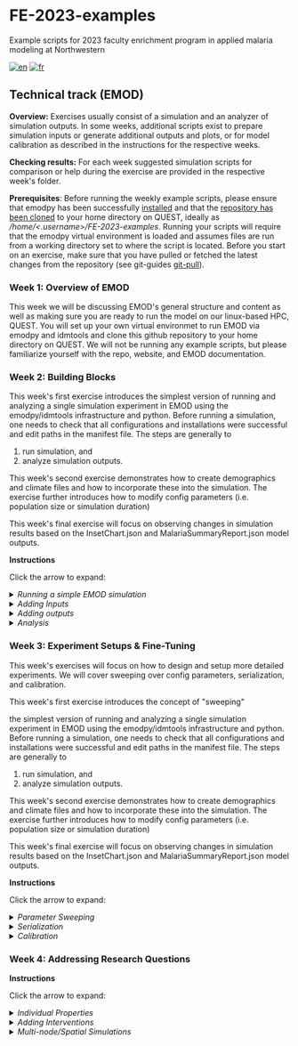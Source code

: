 # FE-2023-examples
Example scripts for 2023 faculty enrichment program in applied malaria modeling at Northwestern

[![en](https://img.shields.io/badge/lang-en-blue.svg)](https://github.com/numalariamodeling/FE-2023-examples/blob/main/README.md)
[![fr](https://img.shields.io/badge/lang-fr-red.svg)](https://github.com/numalariamodeling/FE-2023-examples/blob/main/README.fr.md)


## Technical track (EMOD)

**Overview:**
Exercises usually consist of a simulation and an analyzer of simulation outputs. 
In some weeks, additional scripts exist to prepare simulation inputs or generate additional outputs and plots, or for model calibration as described in the instructions for the respective weeks.

**Checking results:**
For each week suggested simulation scripts for comparison or help during the exercise are provided in the respective week's folder.

**Prerequisites**: 
Before running the weekly example scripts, please ensure that emodpy has been successfully [installed](https://faculty-enrich-2022.netlify.app/modules/install-emod/)
and that the [repository has been cloned](https://docs.github.com/en/repositories/creating-and-managing-repositories/cloning-a-repository)
to your home directory on QUEST, ideally as _/home/<.username>/FE-2023-examples_.
Running your scripts will require that the emodpy virtual environment is loaded and assumes files are run from a working directory set to where the script is located. Before you start on an exercise, make sure that you have pulled or fetched the latest changes from the repository (see git-guides [git-pull](https://github.com/git-guides/git-pull)).

### Week 1: Overview of EMOD
This week we will be discussing EMOD's general structure and content as well as making sure you are ready to run the model on our linux-based HPC, QUEST. You will set up your own virtual environmet to run EMOD via emodpy and idmtools and clone this github repository to your home directory on QUEST. We will not be running any example scripts, but please familiarize yourself with the repo, website, and EMOD documentation.

### Week 2: Building Blocks
This week's first exercise introduces the simplest version of running and analyzing a single simulation experiment in EMOD using the emodpy/idmtools infrastructure and python. Before running a simulation, one needs to check that all configurations and installations were successful and edit paths in the manifest file. The steps are generally to

1. run simulation, and   
2. analyze simulation outputs. 

This week's second exercise demonstrates how to create demographics and climate files and how to incorporate these into the simulation. The exercise further introduces how to modify config parameters (i.e. population size or simulation duration)

This week's final exercise will focus on observing changes in simulation results based on the InsetChart.json and MalariaSummaryReport.json model outputs.

**Instructions**

Click the arrow to expand:
<details><summary><span><em>Running a simple EMOD simulation</em></span></summary>
<p>


- Navigate to your local copy of this repository on QUEST: `cd ~/FE-2023-examples`  
- Notice your job directory path in `manifest.py`: `/projects/b1139/FE-2023-examples/experiments/<username>`. This will help your track your simulations separately from other participants.  
- Load your emodpy `SLURM_LOCAL` virtual environment  
- Run simulation via `python3 example_run.py -l`  
- Wait for simulation to finish (~2 minutes)  
- Go to the job directory (see `experiments/<your username>` above) folder to find the generated experiment - it will be under a set of 16-digit alphanumeric strings. The structure of these strings is `Suite > Experiment > Simulations`. Due to current handling systems with SLURM you will not be able to see the experiment name given within the `example_run.py` script; however, this can be found in the experiment and simulation-level metadata.json files. You may also choose to sort your files based on time such that most recent experiments will appear first. 
- Take a look through what was generated even in this simple run and get familiar with the file structure.  

</p>
</details>

<details><summary><span><em>Adding Inputs</em></span></summary>
<p>

This exercise demonstrates how to create demographics and climate files and how to incorporate these into the simulation as well as introducing how to modify config parameters (e.g. run number or simulation duration). Complete all of the steps below before running this next example.



1. Extracting climate data & adding to simulations
    - Checkout `example_site.csv` in the [inputs folder](https://github.com/numalariamodeling/FE-2023-examples/tree/main/inputs). This file contains coordinates for an example site in Uganda and establishes that this will be our "Node 1" in the model. You may use these coordinates or select a different site (and adjust the coordinates accordingly) if you like for the rest of this example.
    - Next, we'll run `extract_weather.py` - this script will run the weather generator. Notice that it reads information from `example_site.csv` to look for the right site and you can request weather for your time frame of interest. You'll also see that the platform for this is called *Calculon* - this is IDM's HPC _(requires access for climate database : ask someone from NU team)_
        - We can also run `recreate_weather.py` which will convert the weather files we just generated to a csv format that we can modify. For this example we don't need to make any modifications but this can be useful for research questions such as those relating to climate change. After running any modifications in the script we then convert the csv back to weather files.  
    - Now that you know what the scripts do, load your virtual environment and use `python3 extract_weather.py` to run the extraction.   
        - Enter the credentials to access Calculon and wait for your weather files to be generated, when that is complete check your repo's inputs to make sure the files are there.   
        - Then run `python3 recreate_weather.py` and verify that the modified weather files have been created. Make sure you check the `recreate_weather.py` script to see where they should be located.
    - Copy `example_run.py` and name it `example_run_inputs.py` and in the script change the experiment name to `f'{user}_FE_example_inputs'`
    - Update default parameters in your simulation script (`example_run_inputs.py`)'s `set_param_fn()`. You'll also need to add your folder of climate files as an asset directory to the EMODTask in `general_sim()`, this must be set after the task is defined and before the experiment is created. It is recommended you put it directory after the "set sif":

```py
def set_param_fn():
    ## existing contents
    config.parameters.Air_Temperature_Filename = os.path.join('climate','example_air_temperature_daily.bin')
    config.parameters.Land_Temperature_Filename = os.path.join('climate','example_air_temperature_daily.bin')
    config.parameters.Rainfall_Filename = os.path.join('climate','example_rainfall_daily.bin')
    config.parameters.Relative_Humidity_Filename = os.path.join('climate', 'example_relative_humidity_daily.bin')

```
    
```py
def general_sim():   
    ## existing contents
    task.set_sif(manifest.SIF_PATH, platform)
    
    # add weather directory as an asset
    task.common_assets.add_directory(os.path.join(manifest.input_dir, "example_weather", "out"), relative_path="climate")
```

2. Adding demographics
    - You may have noticed a `build_demog()` function in the first example, now we'll look at it in more detail. There are a few ways to add demographics details to our simulations, primarily with a new generator where we add details as we go or from a csv or we can read in a pre-made json file. Here we'll use the `from_template_node` command in emodpy_malaria demographics with some basic information, such as latitude and longitude. We need to import this functionality directly from emodpy_malaria - you should see this at the top of your script
    - In the `build_demog()` function, you should see the template node command, add the latitude and longitude for your example site and increase the sample size to 1000.
    - We also want to add equilibrium vital dynamics to our script. This will set the birth and mortality rates to be equal so we have a relatively stable population in our simulations. For some experiments it can be desirable to set these separately but for now this simple version will meet our needs. Add `SetEquilibriumVitalDynamics()` directly to the demographics file we are creating within the generator function (as seen below).
    - There are many aspects of demographics we are able to specify, such as the previously mentioned vital dynamics, risk distributions, and age distributions. The emod_api contains some existing age distributions. We'll need to import these PreDefined Distributions and then add it with `SetAgeDistribution` to our demographics file. Let's try adding the general distribution for Sub-Saharan Africa.
    
```py
import emodpy_malaria.demographics.MalariaDemographics as Demographics
import emod_api.demographics.PreDefinedDistributions as Distributions

def build_demog():
    """
    This function builds a demographics input file for the DTK using emod_api.
    """

    demog = Demographics.from_template_node(lat=0.4479, lon=33.2026, pop=1000, name="Example_Site")
    demog.SetEquilibriumVitalDynamics()
    
    age_distribution = Distributions.AgeDistribution_SSAfrica
    demog.SetAgeDistribution(age_distribution)

    return demog
```

3. Modifying configs
    - We also often want to modify some of the [config parameters](https://docs.idmod.org/projects/emod-malaria/en/latest/parameter-configuration.html) that control things like the within-host model, vectors, and simulation setup. In `example_run.py` we set the malaria team defaults using `config = conf.set_team_defaults(config, manifest)`, but we can also specify individual parameters like we did with the climate file names. Let's start with some simple things like adding setting the `Simulation_Duration` (how long the simulation should run in days) and the `Run_Number` (the random seed for the simulation) in `set_param_fn()`. Both of these can be done directly by referencing them as `config.parameters.<param_name>` and setting them equal to the desired value. The team typically uses a structure of `sim_years*365` with sim_years defined globally, at the top of the script beneath all imports, to set the duration.
    - Set the duration to 1 year and the run number to any number of your choosing.
    - Next, we'll add some mosquito species. There is a specific function for this, `add_species()` in emodpy_malaria malaria config. Try adding *A. gambiae*, *A. arabiensis*, and *A. funestus* to your config file:
    
```py    
sim_years = 1

def set_param_fn():
    ## existing contents
    
    conf.add_species(config, manifest, ["gambiae", "arabiensis", "funestus"])

    config.parameters.Simulation_Duration = sim_years*365
    config.parameters.Run_Number = 5
```

4. Now that you've added these changes, try running your new script with `python3 example_run_input.py -l`. Once it has succeeded go check on what has run. Do you see the changes to your demographics.json and the climate folder in the experiment's `Assets` directory? How about to config.json or stdout.txt? You should also see [`InsetChart.json`](https://docs.idmod.org/projects/emod-malaria/en/latest/software-report-inset-chart.html) in the simulation's output folder - this is EMOD's default report that will give you an idea of what's going on in your simulation. We'll explore this more later in the Analysis section of Week 2.

</p>
</details>


<details><summary><span><em>Adding outputs</em></span></summary>
<p>

This exercise demonstrates how to add some of the malaria built-in reporters to our sims. These reports can help us understand what is going on in our simulations from basic targets like incidence and prevalence to more detailed pictures of events or within-host data such as parasitemia. You can read more about the possible types of analyzers in the [EMOD output file documentation](https://docs.idmod.org/projects/emod-malaria/en/latest/software-outputs.html). In this exercise we'll add the Report Event Recorder and Malaria Summary Report to the simulations.

- Copy your `example_run_inputs.py` script and name it `example_run_outputs.py`. Change the experiment name to `f'{user}_FE_example_outputs'`.
- We need to import the malaria reporters from emodpy_malaria. You'll need to add this line to the rest of your emodpy_malaria importers `from emodpy_malaria.reporters.builtin import *` at the top of your script. Notice the "*" at the end, this means we are importing all of the reporters from the builtin reporter script by their names.
- [Report Event Recorder](https://docs.idmod.org/projects/emod-malaria/en/latest/software-report-event-recorder.html) allows us to look at various events happening to each individual in our sim, as well as some basic demographic and health status information about the individual. This report is especially useful for monitoring different interventions, such as receiving treatment, but for now we'll only look at simple events such as births or existing individuals' birthdays. We can control the time period we want to report on, from `start_day` to `end_day` as well as things like target age group and nodes while we add the reporter. For now, let's add the report for the entire simulation and targeting ages 0-100 years, so likely the whole population. It can be added to our `general_sim()` with `add_event_recorder()` after the task has been defined, around line 110:

```py
def general_sim()
    ## existing contents
    
    add_event_recorder(task, event_list=["HappyBirthday", "Births"],
                       start_day=1, end_day=sim_years*365, node_ids=[1], min_age_years=0,
                       max_age_years=100)
```

- [Malaria Summary Report](https://docs.idmod.org/projects/emod-malaria/en/latest/software-report-malaria-summary.html) provides a population-level summary of malaria data grouped into different bins such as age, parasitemia, and infectiousness. This report will give us information such as PfPR, clinical incidence, and population stratified by time (as well as age bins, parasitemia, and infectiousness if desired). We can specify what time period of aggregation we are interested in, typically weekly, monthly, or annually through the reporting interval. The linked documentation will show you many other things we can specify as well, but for now we'll keep it simple and set our report to run monthly for the duration of the simulation with simple age groups: 0-0.25, 0.25-5, and 5-115 years. We'll also tell the report that we want a maximum of 20 intervals so we can make sure we get all our monthly reports for 1 year and use `pretty_format` to make the outputted report more readable to us. You should also add a filename suffix, in this case we'll use "monthly" to give some additional description to the report. This should be added directly after the Report Event Recorder, also in `general_sim()` with `add_malaria_summary_report()`:

```py
def general_sim()
    ## existing contents
    
    ## previously added event recorder
    
    add_malaria_summary_report(task, manifest, start_day=1, end_day=sim_years*365, reporting_interval=30,
                               age_bins=[0.25, 5, 115],
                               max_number_reports=20,
                               filename_suffix='monthly',
                               pretty_format=True)
```

- Now try running your new script as you learned in the past two examples and wait for it to finish before navigating to your experiment directory. When it's done running, check out the simulation outputs and your new report.

</p>
</details>


<details><summary><span><em>Analysis</em></span></summary>
<p>

Now that you've learned the basics of how to run EMOD and add inputs/outputs you can start actually analyzing some data! We use analyzer scripts to extract the data we want from our simulations' reports to understand what the simulation is doing, how it is changing, and answer research questions. This week's analyzer script, `analyzer_W2.py` contains two different analyzers:

1. InsetChartAnalyzer that extracts data from `Inset_Chart.json`. Notice the `channels_inset_chart` in line 159 - this tells defines which data channels we are interested in looking at. Six different channels are included currently but these can always be modified depending on what you want to explore. 
2. MonthlyPfPRAnalyzer that extracts data from the monthly summary report. If you look at the guts of the analyzer (lines 62 - 138), you'll see that this will particularly focus on extracting PfPR, Clinical Incidence (per person per year), Severe Incidence (per person per year), and Population, all by time (month) and age bins.

- You'll also notice `sweep_variables` being defined and going into both analyzers - we'll discuss this in more depth in Week 3, but for now you can think of this like a tag (or set of tags) for our simulation(s).

- Before we can run the analyzer script, you need to make a few changes:
    1. Set your `jdir` (short for job directory) to where your experiments are saved (*/projects/b1139/FE-2023-examples/experiments/<username>*). Notice that this is used for the platform, and we also set `wdir` (working directory) for the analyzer where the analyzers will output any results you have requested
    2. Define your experiment name and ID in the `expts` dictionary (line 147) - these should match the UID and name in the experiment level `metadata.json` for your experiment of interest:

```py
 expts = {
        '<user>_FE_example_outputs' : '<experiment UID'
    }
```

- This week's analyzer script also includes a basic python plotter for the results from InsetChartAnalyzer that will help you visualize each of the `channels_inset_chart` throughout the simulation. Take a look through the code to see if you can tell what it is doing before running it.
- Run the analyzer, you will not need the `-l` command as the platform is set to run only with `SLURM_LOCAL` right now
- Wait for the analyzer to succeed. Once it is finished check out your new outputs (see if you can find the `wdir` mentioned above without help). You should see two csvs, one from each analyzer, as well as a InsetChart.png.
- As an additional exercise, try to make a data visualization in R or python based off of the MonthlyPfPRAnalyzer output (PfPR_Clinical_Incidence_monthly.csv). You'll need to take a look through the output file and decide what kind of figure may be interesting and inform you about your simulation. *Note: there is no solution script for this, it is an exercise of creativity and data visualization skills where everyone may have unique ideas*
- Once you've completed your data visualization exercise, feel free to try changing some other [config parameters](https://docs.idmod.org/projects/emod-malaria/en/latest/parameter-configuration.html) in your example script. Run additional simulations with different durations, population sizes, agebins, etc. - whatever you think would be interesting! This is a great time to look through the EMOD documentation and explore parameters so you get to know the EMOD ecosystem better. *(Tip: change your experiment name to keep track of your simulations in both the metadata and analyzer outputs)*
    - You can also run these sims through the analyzer script by updating the experiment name and ID, as above. Do this and inspect the outputs as well as any changes compared to your first run. What do you see? 
        - How have the outcomes changed? 
        - What do you recognize about running time?
    - You may also want to run the analyzer on your very first, simple EMOD run to see how adding our input files has changed the simulation


</p>
</details>

### Week 3: Experiment Setups & Fine-Tuning
This week's exercises will focus on how to design and setup more detailed experiments. We will cover sweeping over config parameters, serialization, and calibration. 

This week's first exercise introduces the concept of "sweeping"

the simplest version of running and analyzing a single simulation experiment in EMOD using the emodpy/idmtools infrastructure and python. Before running a simulation, one needs to check that all configurations and installations were successful and edit paths in the manifest file. The steps are generally to

1. run simulation, and   
2. analyze simulation outputs. 

This week's second exercise demonstrates how to create demographics and climate files and how to incorporate these into the simulation. The exercise further introduces how to modify config parameters (i.e. population size or simulation duration)

This week's final exercise will focus on observing changes in simulation results based on the InsetChart.json and MalariaSummaryReport.json model outputs.

**Instructions**

Click the arrow to expand:
<details><summary><span><em>Parameter Sweeping</em></span></summary>
<p>

This exercise demonstrates how to "sweep" over parameters to have a set of different values across our experiment. There are a variety of reasons we may want to test out a range of parameter values, some examples include:
    - running multiple stochastic realizations (this example)
    - testing fit for calibration, such as with amount of larval mosquito habitat (calibration example, later this week)
    - testing different intervention configurations, such as coverage levels or repetitions (we'll look at this more next week) 

For now we'll start with a simple sweep over one config parameter, such as the run number. There are additional more complicated sweeping methods, particularly with creating campaigns, that we will discuss later in the program.


- Copy your `example_run_outputs.py` script and name it `example_run_sweeps.py`. Change the experiment name to `f'{user}_FE_example_sweep'`.
- To sweep over variables we'll have to switch to using a simulation builder from `idmtools` rather than creating simulations directly from the task. Add `from idmtools.builders import SimulationBuilder` to your import statements. We'll modify this simulation creation in `general_sim()` shortly.
- Beneath where you set the `sim_years`, set `num_seeds = 5`. We'll use this later to tell EMOD how many different run numbers, or stochastic realizations, we want for this experiment.
- Next, define a simple function that will allow you to set individual config parameters under the `set_param_fn()` where you define the constant config parameters. 

```py
def set_param(simulation, param, value):
    """
    Set specific parameter value
    Args:
        simulation: idmtools Simulation
        param: parameter
        value: new value
    Returns:
        dict
    """
    return simulation.task.set_parameter(param, value)
```

- As mentioned, we also need to adjust the way we create our experiments in `general_sim()`. Notice that we are currently use `Experiment.from_task()` which creates the experiment and simulations directly from the defined task. To sweep over variables we'll have to switch to using `Experiment.from_builder()` that works to setup each simulation directly rather than an entire experiment with the same parameters.
    - First, initialize the builder such that `builder = SimulationBuilder()`. This should go in `general_sim()` between adding assets and reports. 
    - Add the sweep to the builder using `add_sweep_definition()`. Here you'll create a partial of `set_param` (defined above), pass the config parameter that you'd like to set to this partial, and then provide the range of values to sweep over. In this example, tell the function to sweep over `Run_Number` over the range of the `num_seeds` defined above (will output values of 0 - `num_seeds`).
    - Finally, you'll need to remove the `Experiment.from_task()` creation and replace with `Experiment.from_builder(builder, task, name=<expname>)`. This will create experiments based on the task but with the additional information contained in the builder, including the added sweep. Make sure you keep the modified experiment name!

```py
def general_sim()
    ## existing contents

    # Create simulation sweep with builder
    builder = SimulationBuilder()
    
    builder.add_sweep_definition(partial(set_param, param='Run_Number'), range(num_seeds))
    
    ## reports are still located here
    
    # create experiment from builder
    experiment = Experiment.from_builder(builder, task, name="example_sim_sweep")
```

- Run the script, wait for it to finish, and checkout your outputs.
- Update the experiment name and ID in `analyzer_W2.py`. You'll notice that the `sweep_variable` parameter is already set to `Run_Number` so the analyzer will pull out this tag for each simulation. This list can take more parameters/tags as necessary when you start adding more complex sweeps. 
    - Checkout the InsetChart plot generated by the analyzer - how does it look different now that we've swept over the run number.
- Try adding the output of the sweep to your MonthlyPfPRAnalyzer visualization script from last time. How might you account for adding this to your plot?

</p>
</details>

<details><summary><span><em>Serialization</em></span></summary>
<p>

This exercise demonstrates the concept of serializing populations in simulations. Serialization allows us to run simulations, save them at a certain point in time, and simulate another campaign/scenario starting from the point we saved. We can run multiple simulations on the same population in series.

We often use this process to save long initial simulations called burnins, during which population immunity is established. We don't want to wait for this to run everytime, so we serialize the population at the end of the burnin and then run shorter simulations, typically with additional interventions (also called "pickup" simulations).

The exercise has three parts. In part 1 you will run and save a burnin simulation. In part 2 you will "pickup" this simulation and add antimalarial interventions. In part 3 you will repeat parts 1 & 2 using a longer burnin duration, and compare the results.

1. Burning in
     - Create a new python script named `example_run_burnin.py`
     - Based on what you've learned from previous examples, add the basic code chunks needed to run a simulation. Check the details below for suggestions and additional comments. Feel free to refer to any old scripts you've been using to help write this one but be sure not just to copy and paste the whole thing!
        - Import modules
        - Setup & simulation duration
        - Demographics
        - Reporters: Reporting during the burnin simulation is optional, it depends on the simulation duration and what you want to track or to check. If not disabled, InsetChart is automatically included, and can be plotted, alternatively one can disable the InsetChart and include an annual summary report to keep track of malaria metrics in an age group that is also plotted during the main simulation.
        - EMODTask & Builder, experiment name
     - Now that you've got the basics of your script, we'll add the parameters needed for serialization so that you can "pick up" from them again later. Add the code chunk below to update the serialization "writing" configuration parameters. (see [Simple Burnin](https://faculty-enrich-2022.netlify.app/modules/emod-how-to/emod-how-to/#simple-burn-in) in EMOD How-To's). The section ideally would be placed at the end of your set_param_fn().
        - `Serialization_Population_Writing_Type` sets the format we want to serialize in, typically "timestep" that will save the population at a particular time step (days)
        - `Serialization_Time_Steps` sets that point in time that we want to serialize. We define `serialize_years` to reference this length of time at the top of our script. For consistency, you can use this same value to set your simulation duration.
        - `Serialization_Mask_Node_Write` determines whether or not larval habitats are serialized, `0` means we are saving everything.
        - `Serialization_Precision` dictates what level of precision is used in the saved files - `REDUCED` will reduce the file size and is used for most of our burnins to save space

          ```py
          # as a global variable at the top of the script, like simulation duration:
          serialize_years = 5

          def set_param_fn():
              ## existing contents
    
              #Add serialization - add burnin "write" parameters to config.json
              config.parameters.Serialized_Population_Writing_Type = "TIMESTEP"
              config.parameters.Serialization_Time_Steps = [365 * serialize_years]
              config.parameters.Serialization_Mask_Node_Write = 0
              config.parameters.Serialization_Precision = "REDUCED"
          ```
    - Run the script, wait for it to finish, and checkout your outputs.
    - Depending on what reports you included, or didn't, you may be able to run the `analyzer_W2.py` script from last week. Identify which outputs you have and update the analyzer script to only run the analyzers you have reports for as well as the experiment name and ID.
    
2. Picking up
    - Create a new script, `example_run_pickup.py` that will be used to run a simulation picking up from the 10-year burnin simulations you ran in Part 1. You may choose to copy over the contents of your burnin or start fresh, being thoughtful about which parts are necessary or you expect may change for the pickup.
        - Be sure to update or add any reporters that may be of interest to see what is happening in during the pickup. It is recommended to at least include the summary reporter we have been using in previous examples.
        - As mentioned above, pickups are often the most useful when thinking about different intervention scenarios. We will discuss adding these interventions in greater depth in later exercises and focus primarily on the process of creating the pickup in this exercise. 
        - *Note that the start/end days for items such as reports and interventions are relative to the beginning of the pick-up simulation - in other words, they re-start at zero.*
    - Import `build_burnin_df` from the `utils_slurm` helper file - this function helps us access the saved burnin information and build our pickup off of it
    - Add custom or new parameters that define the pickup simulation and burnin duration as well as ID of the burnin experiment. Add these at the top of your new script after your import statements:
        - `pickup_years` to define your `Simulation_Duration` (i.e. # of years run post-burnin). This will replace the duration that you had previously in the script so make sure you update the `Simulation_Duration` accordingly!
        - `serialize_years` to define the year of the burnin that serves as the start of the pickup and should be equal to the value of `serialize_years` in the burnin.
        - `burnin_id = '<exp_id>'` with the experiment_id from the burnin experiment you want to pick up from
        - `num_seeds` to define the number of stochastic runs executed under each parameter set

          ```py
          from utils_slurm import build_burnin_df

          serialize_years=5
          pickup_years=5
          num_seeds=5
          burnin_exp_id = '<exp_id>'
          ```
    - Update your serialization config params, mostly by switching them from "write" to "read" mode as we are now picking up where we left off in the burnin. The `Serialization_Time_Steps` should remain the same as we want to pick up at that serialized spot at the end of our burnin. Be sure to completely modify or remove any of the "writing"/burnin parameters in this script.

      ```py
      def set_param_fn():
          ## existing contents 
    
          #Add serialization - add pickup "read" parameters to config.json
          config.parameters.Serialized_Population_Reading_Type = "READ"
          config.parameters.Serialization_Mask_Node_Read = 0
          config.parameters.Serialization_Time_Steps = [serialize_years*365]
      ```
    - Next, add the simulation specific serialization parameter updates. This function helps us match burnin and pickup simulations by filenames and paths, as well as any parameters that we want to carry over. In this example, the only such parameter is `Run_Number` but this could be many other configuration or campaign type parameters. Parameters that may be important for sweeps need to be included in the returned output of the function, such as `Run_Number` is here, so we can reference them in later analysis.
    
      ```py
      def update_serialize_parameters(simulation, df, x: int):

         path = df["serialized_file_path"][x]
         seed = int(df["Run_Number"][x])
    
         simulation.task.set_parameter("Serialized_Population_Filenames", df["Serialized_Population_Filenames"][x])
         simulation.task.set_parameter("Serialized_Population_Path", os.path.join(path, "output"))
         simulation.task.set_parameter("Run_Number", seed) #match pickup simulation run number to burnin simulation

         return {"Run_Number":seed}
      ```
    - Finally, we need to add a few commands to find the serialized state files and add them to our simulation builder. Use the `build_burnin_df` to create the data frame that will contain all of the information needed about our burnin using the burnin experiment ID, the platform where we are running everything, and the serialized time point. Then we can sweep over the `update_serialize_parameters` function we created in the last step, referencing the burnin dataframe as where we are getting the information for our sims from and sweeping over the index values of the dataframe so we read the whole thing line-by-line.
    
      ```py
      def general_sim():
          ## existing contents, builder defined
          
          #Create burnin df, retrieved from burnin ID (defined above)
          burnin_df = build_burnin_df(burnin_exp_id, platform, serialize_years*365)

          builder.add_sweep_definition(partial(update_serialize_parameters, df=burnin_df), range(len(burnin_df.index)))
      ```
    - Run the script, wait for it to finish, and checkout your outputs.
    - Depending on what reports you included, or didn't, you may be able to run the `analyzer_W2.py` script from last week. Identify which outputs you have and update the analyzer script to only run the analyzers you have reports for as well as the experiment name and ID.
    
    **need to think about analyzer and plotter here**
    
3. Compare pickup simulations across varying burnin durations
    - Run a longer burnin of 50 years using `example_run_burnin.py`
    - When it finishes running (it may take a while), update the `burnin_exp_id` in `example_run_pickup.py`
    - Before running the experiment, update the `exp_name` (i.e. add 'burnin50'), to keep track of your simulation iterations. Do not change anything else in the pickup simulation, to allow for comparison across iterations picking up from different burnin durations.
    - Run the experiment
    - Plot results using `plot_example_pickup.py` or a custom plotter using summary report outcomes
    - Compare the plots between the experiments with 10 and 50 year burnins. Do you notice any difference?
</p>
</details>

<details><summary><span><em>Calibration</em></span></summary>
<p>

1. Running calibration sweeps
2. Parameter selection

</p>
</details>

### Week 4: Addressing Research Questions

**Instructions**

Click the arrow to expand:
<details><summary><span><em>Individual Properties</em></span></summary>
<p

</p>
</details>

<details><summary><span><em>Adding Interventions</em></span></summary>
<p>


**special test exercise to add to burnin/pickup?**
</p>
</details>

<details><summary><span><em>Multi-node/Spatial Simulations</em></span></summary>
<p>

</p>
</details>
